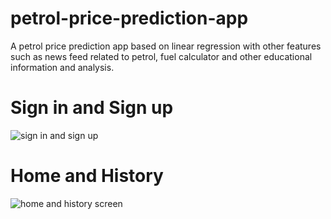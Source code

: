 # petrol-price-prediction-app
A petrol price prediction app based on linear regression with other features such as news feed related to petrol, fuel calculator and other educational information and analysis.

# Sign in and Sign up

![sign in and sign up](https://user-images.githubusercontent.com/33681318/62554797-80ab7600-b891-11e9-8f08-627aa48fa65a.gif)

# Home and History
![home and history screen](https://user-images.githubusercontent.com/33681318/62554676-3de99e00-b891-11e9-9dd9-7d064b50b369.gif)
